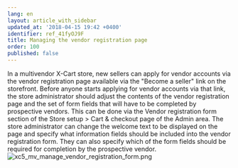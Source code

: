 ```yaml
---
lang: en
layout: article_with_sidebar
updated_at: '2018-04-15 19:42 +0400'
identifier: ref_41fyOJ9F
title: Managing the vendor registration page
order: 100
published: false
---
```

In a multivendor X-Cart store, new sellers can apply for vendor accounts via the vendor registration page available via the "Become a seller" link on the storefront. Before anyone starts applying for vendor accounts via that link, the store administrator should adjust the contents of the vendor registration page and the set of form fields that will have to be completed by prospective vendors. This can be done via the Vendor registration form section of the Store setup > Cart & checkout page of the Admin area. 
The store administrator can change the welcome text to be displayed on the page and specify what information fields should be included into the vendor registration form. They can also specify which of the form fields should be required for completion by the prospective vendor.
![xc5_mv_manage_vendor_registration_form.png]({{site.baseurl}}/attachments/ref_41fyOJ9F/xc5_mv_manage_vendor_registration_form.png)
